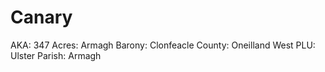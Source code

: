 # Canary

AKA: 347
Acres: Armagh
Barony: Clonfeacle
County: Oneilland West
PLU: Ulster
Parish: Armagh